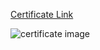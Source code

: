 [Certificate Link](https://www.udemy.com/certificate/UC-c3846143-d1b3-4392-9485-d43f683c99c4/)

![certificate image](https://udemy-certificate.s3.amazonaws.com/image/UC-c3846143-d1b3-4392-9485-d43f683c99c4.jpg?v=1706366054000)

